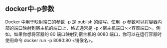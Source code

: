 ## docker中-p参数

Docker 中用于映射端口的参数 -p 是 publish 的缩写。使用 -p 参数可以将容器内部的端口映射到宿主机的端口上，格式通常是 -p <宿主机端口>:<容器端口>。例如，如果你想将容器的 80 端口映射到宿主机的 8080 端口，你可以在运行容器时使用命令 docker run -p 8080:80 <镜像名>。